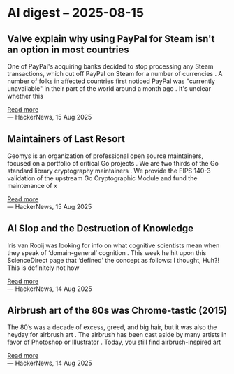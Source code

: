 # AI digest – 2025-08-15

## Valve explain why using PayPal for Steam isn't an option in most countries

One of PayPal's acquiring banks decided to stop processing any Steam transactions, which cut off PayPal on Steam for a number of currencies . A number of folks in affected countries first noticed PayPal was "currently unavailable" in their part of the world around a month ago . It's unclear whether this

[Read more](https://www.rockpapershotgun.com/valve-explain-why-using-paypal-for-steam-purchases-isnt-currently-an-option-in-a-whole-bunch-of-countries)  
— HackerNews, 15 Aug 2025

## Maintainers of Last Resort

Geomys is an organization of professional open source maintainers, focused on a portfolio of critical Go projects . We are two thirds of the Go standard library cryptography maintainers . We provide the FIPS 140-3 validation of the upstream Go Cryptographic Module and fund the maintenance of x

[Read more](https://words.filippo.io/last-resort/)  
— HackerNews, 15 Aug 2025

## AI Slop and the Destruction of Knowledge

Iris van Rooij was looking for info on what cognitive scientists mean when they speak of ‘domain-general’ cognition . This week he hit upon this ScienceDirect page that ‘defined’ the concept as follows: I thought, Huh?! This is definitely not how

[Read more](https://irisvanrooijcogsci.com/2025/08/12/ai-slop-and-the-destruction-of-knowledge/)  
— HackerNews, 14 Aug 2025

## Airbrush art of the 80s was Chrome-tastic (2015)

The 80’s was a decade of excess, greed, and big hair, but it was also the heyday for airbrush art . The airbrush has been cast aside by many artists in favor of Photoshop or Illustrator . Today, you still find airbrush-inspired art

[Read more](https://www.coolandcollected.com/airbrush-art-of-the-80s-was-chrome-tastic/)  
— HackerNews, 14 Aug 2025
